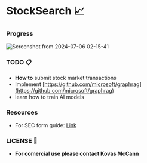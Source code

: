 # StockSearch 📈

### Progress
![Screenshot from 2024-07-06 02-15-41](https://github.com/KovasMcCann/StockSearch/assets/44278533/bc097197-c45b-4800-9f2b-92a8cb845fdd)

### TODO 📋
- **How to** submit stock market transactions
- Implement [https://github.com/microsoft/graphrag](https://github.com/microsoft/graphrag)
- learn how to train AI models

### Resources
- For SEC form guide: [Link](sec.md)

### LICENSE 📖
- **For comercial use please contact Kovas McCann**
